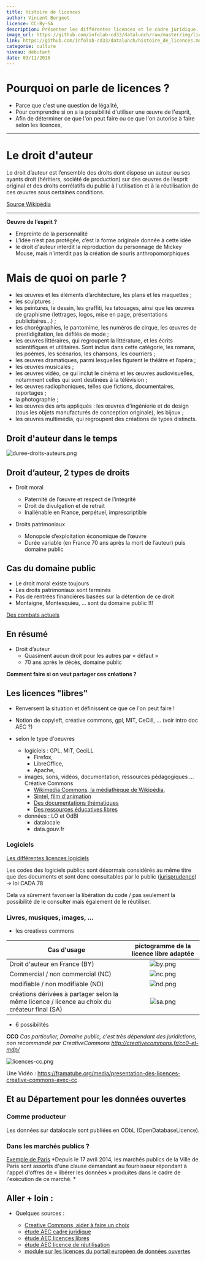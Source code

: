 ```yaml
---
title: Histoire de licences
author: Vincent Bergeot
licence: CC-By-SA
description: Présenter les différentes licences et le cadre juridique.
image_url: https://github.com/infolab-cd33/datalunch/raw/master/img/licence/creative-commons-license-symbols.png
link: https://github.com/infolab-cd33/datalunch/histoire_de_licences.md
categorie: culture
niveau: débutant
date: 03/11/2016
---
```


# Pourquoi on parle de licences ?

* Parce que c'est une question de légalité,
* Pour comprendre si on a la possibilité d'utiliser une œuvre de l'esprit,
* Afin de déterminer ce que l'on peut faire ou ce que l'on autorise à faire selon les licences,
____

# Le droit d'auteur

Le droit d’auteur est l’ensemble des droits dont dispose un auteur ou ses ayants droit (héritiers, société de production) sur des œuvres de l’esprit original et des droits corrélatifs du public à l'utilisation et à la réutilisation de ces œuvres sous certaines conditions.

[Source Wikipédia](https://fr.wikipedia.org/wiki/Droit_d'auteur#Droit_d.27auteur)
____

**Oeuvre de l’esprit ?**

* Empreinte de la personnalité
* L’idée n’est pas protégée, c’est la forme originale donnée à cette idée
* le droit d'auteur interdit la reproduction du personnage de Mickey Mouse, mais n'interdit pas la création de souris anthropomorphiques

# Mais de quoi on parle ?

* les œuvres et les éléments d’architecture, les plans et les maquettes ;
* les sculptures ;
* les peintures, le dessin, les graffiti, les tatouages, ainsi que les œuvres de graphisme (lettrages, logos, mise en page, présentations publicitaires…) ;
* les chorégraphies, le pantomime, les numéros de cirque, les œuvres de prestidigitation, les défilés de mode ;
* les œuvres littéraires, qui regroupent la littérature, et les écrits scientifiques et utilitaires. Sont inclus dans cette catégorie, les romans, les poèmes, les scénarios, les chansons, les courriers ;
* les œuvres dramatiques, parmi lesquelles figurent le théâtre et l’opéra ;
* les œuvres musicales ;
* les œuvres vidéo, ce qui inclut le cinéma et les œuvres audiovisuelles, notamment celles qui sont destinées à la télévision ;
* les œuvres radiophoniques, telles que fictions, documentaires, reportages ;
* la photographie ;
* les œuvres des arts appliqués : les œuvres d'ingénierie et de design (tous les objets manufacturés de conception originale), les bijoux ;
* les œuvres multimédia, qui regroupent des créations de types distincts.

## Droit d'auteur dans le temps

![duree-droits-auteurs.png](img/licence/duree-droits-auteurs.png)

## Droit d’auteur, 2 types de droits

* Droit moral
    * Paternité de l’œuvre et respect de l’intégrité
    * Droit de divulgation et de retrait
    * Inaliénable en France, perpétuel, imprescriptible

* Droits patrimoniaux
    * Monopole d’exploitation économique de l’œuvre
    * Durée variable (en France 70 ans après la mort de l’auteur) puis domaine public

## Cas du domaine public

- Le droit moral existe toujours
- Les droits patrimoniaux sont terminés
- Pas de rentrées financières basées sur la détention de ce droit
- Montaigne, Montesquieu, … sont du domaine public !!!

[Des combats actuels](http://affordance.typepad.com//mon_weblog/2015/10/chere-anne-frank.html)

## En résumé

* Droit d’auteur
	*  Quasiment aucun droit pour les autres par « défaut »
	* 70 ans après le décès, domaine public

**Comment faire si on veut partager ces créations ?**

## Les licences "libres"

* Renversent la situation et définissent ce que ce l'on peut faire !
* Notion de copyleft, créative commons, gpl, MIT, CeCill, ... (voir intro doc AEC ?)
* selon le type d'oeuvres

    * logiciels :   GPL, MIT, CeciLL
        * Firefox,
        * LibreOffice,
        * Apache,
    * images, sons, vidéos, documentation, ressources pédagogiques ...  Créative Commons
        * [Wikimedia Commons, la médiathèque de Wikipédia](https://commons.wikimedia.org/wiki/Main_Page),
        * [Sintel, film d'animation](https://fr.wikipedia.org/wiki/Sintel)
        * [Des documentations thématiques](http://www.dechetsdemain.com/)
        * [Des ressources éducatives libres](http://data.abuledu.org)
    * données : LO et OdBl
        * datalocale
        * data.gouv.fr


### Logiciels

[Les différentes licences logiciels](http://www.aecom.org/Vous-informer/Juridique-TIC/Propriete-intellectuelle/Droit-d-auteur/Logiciels-et-logiciels-libres-quel-cadre-juridique)

Les codes des logiciels publics sont désormais considérés au même titre que des documents et sont donc consultables par le public ([jurisprudence](http://www.legalis.net/spip.php?page=breves-article&id_article=4943)) -> loi CADA 78

Cela va sûrement favoriser la libération du code / pas seulement la possibilité de le consulter mais également de le réutiliser.

### Livres, musiques, images, ...

* les creatives commons

|Cas d'usage| pictogramme de la licence libre adaptée|
|------|:------------------------------------------:|
|Droit d'auteur en France (BY)|![by.png](https://raw.githubusercontent.com/infolab-cd33/datalunch/master/img/licence/by.png)|
|Commercial / non commercial (NC)|![nc.png](https://raw.githubusercontent.com/infolab-cd33/datalunch/master/img/licence/nc.png)|
|modifiable / non modifiable (ND)|![nd.png](https://raw.githubusercontent.com/infolab-cd33/datalunch/master/img/licence/nd.png)|
|créations dérivées à partager selon la même licence / licence au choix du créateur final (SA)|![sa.png](https://raw.githubusercontent.com/infolab-cd33/datalunch/master/img/licence/sa.png)|


* 6 possibilités

**CCO** *Cas particulier, Domaine public, c'est très dépendant des juridictions, non recommandé par CreativeCommons <http://creativecommons.fr/cc0-et-mdp/>*

![licences-cc.png](https://raw.githubusercontent.com/infolab-cd33/datalunch/master/img/licence/licences-cc.png)

Une Vidéo : <https://framatube.org/media/presentation-des-licences-creative-commons-avec-cc>

## Et au Département pour les données ouvertes
### Comme producteur

Les données sur datalocale sont publiées en ODbL (OpenDatabaseLicence).

### Dans les marchés publics ?

[Exemple de Paris](http://opendata.paris.fr/page/les-marches/)
*Depuis le 17 avril 2014, les marchés publics de la Ville de Paris sont assortis d'une clause demandant au fournisseur répondant à l'appel d'offres de « libérer les données » produites dans le cadre de l'exécution de ce marché. *

## Aller + loin :

* Quelques sources :

	* [Creative Commons, aider à faire un choix](http://creativecommons.org/choose/)
	* [étude AEC cadre juridique](http://www.aecom.org/Vous-informer/Juridique-TIC/Propriete-intellectuelle/Droit-d-auteur/Logiciels-et-logiciels-libres-quel-cadre-juridique)
	* [étude AEC licences libres](http://www.aecom.org/Vous-informer/Juridique-TIC/Propriete-intellectuelle/Droit-d-auteur/Logiciels-libres-et-aeuvres-libres-ce-qu-il-faut-savoir)
	* [étude AEC licence de réutilisation](http://www.aecom.org/Vous-informer/Juridique-TIC/Droit-public/Donnees-publiques/Open-data-data-visualisations-et-licences-d-utilisation)
	* [module sur les licences du portail européen de données ouvertes](http://www.europeandataportal.eu/elearning/fr/module4/#/id/co-01)
